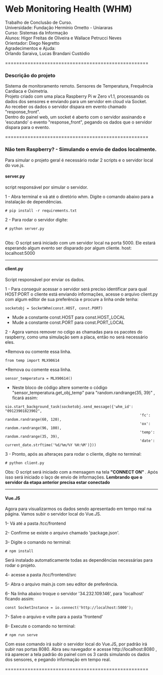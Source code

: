# Web Monitoring Health (WHM)
Trabalho de Conclusão de Curso.<br>
Universidade: Fundação Herminio Ometto - Uniararas<br>
Curso: Sistemas da Informação<br>
Alunos: Higor Freitas de Oliveira e Wallace Petrucci Neves<br>
Orientador: Diego Negretto<br>
Agradecimentos e Ajuda:<br>
Orlando Saraiva, Lucas Brandani Custódio

===================================================

### Descrição do projeto
Sistema de monitoramento remoto. Sensores de Temperatura, Frequência Cardiaca e Oximetria.<br>
Projeto criado com uma placa Raspberry Pi w Zero v1.1, processando os dados dos sensores e enviando para um servidor
em cloud via Socket.<br>
Ao receber os dados o servidor dispara em evento chamado "response_front".<br>
Dentro do painel web, um socket é aberto com o servidor assinando e 'escutando' o evento "response_front", pegando os dados que o servidor dispara para o evento.

===================================================

### Não tem Raspberry? - Simulando o envio de dados localmente.
Para simular o projeto geral é necessário rodar 2 scripts e o servidor local do vue.js.<br>

#### server.py<br>
script responsável por simular o servidor.<br>

1 - Abra terminal e vá até o diretório whm. Digite o comando abaixo para a instalação de dependências.
```
# pip install -r requirements.txt
```
2 - Para rodar o servidor digite:
```
# python server.py
```
<br>
Obs: O script será iniciado com um servidor local na porta 5000. Ele estará esperando algum evento ser disparado por algum cliente.
host: localhost:5000

------------------------

#### client.py<br>
Script responsável por enviar os dados.

1 - Para conseguir acessar o servidor será preciso identificar para qual HOST:PORT o cliente está enviando informações, acesse o arquivo client.py com algum editor de sua preferẽncia e procure a linha onde tenha:<br>
```
socketobj = SocketWhm(const.HOST, const.PORT)
```
- Mude a constante const.HOST para const.HOST_LOCAL
- Mude a constante const.PORT para const.PORT_LOCAL

2 - Agora vamos remover no cdigo as chamadas para os pacotes do raspberry, como  uma simulação sem a placa, então no será necessário eles.

*Remova ou comente essa linha.
```
from temp import MLX90614
```

*Remova ou comente essa linha.
```
sensor_temperatura = MLX90614()
```

* Neste bloco de código altere somente o código "sensor_temperatura.get_obj_temp" para "random.randrange(35, 39)" , ficará assim:
```
sio.start_background_task(socketobj.send_message({'whm_id': "09123901823902",
                                                              'fc': random.randrange(60, 120),
                                                              'ox': random.randrange(96, 100),
                                                              'temp': random.randrange(35, 39),
                                                              'date': current_date.strftime('%d/%m/%Y %H:%M')}))
```



3 - Pronto, após as alteraçes para rodar o cliente, digite no terminal:

```
# python client.py
```

Obs: O script será iniciado com a mensagem na tela <b>"CONNECT ON" </b>. Após isso será iniciado o laço de envio de informações. <b>Lembrando que o servidor da etapa anterior precisa estar conectado</b>

------------------------
#### Vue.JS<br>
Agora para visualizarmos os dados sendo apresentado em tempo real na página. Vamos subir o servidor local do Vue.JS.

1- Vá até a pasta /tcc/frontend

2- Confirme se existe o arquivo chamado 'package.json'.

3- Digite o comando no terminal:

``` 
# npm install
```
Será instalado automaticamente todas as dependências necessárias para rodar o projeto.

4- acesse a pasta /tcc/frontend/src

5- Abra o arquivo main.js com seu editor de preferência.

6- Na linha abaixo troque o servidor '34.232.109.146', para 'localhost' ficando assim:

```
const SocketInstance = io.connect('http://localhost:5000');
```

7- Salve o arquivo e volte para a pasta 'frontend'

8- Execute o comando no terminal:

```
# npm run serve
```

Com esse comando irá subir o servidor local do Vue.JS, por padrão irá subir nas portas 8080. Abra seu navegador e acesse
http://localhost:8080 , irá aparecer a tela padrão do painel com os 3 cards simulando os dados dos sensores, e pegando informação em tempo real.

===================================================
